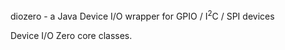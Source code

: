 diozero - a Java Device I/O wrapper for GPIO / I<sup>2</sup>C / SPI devices

Device I/O Zero core classes.
